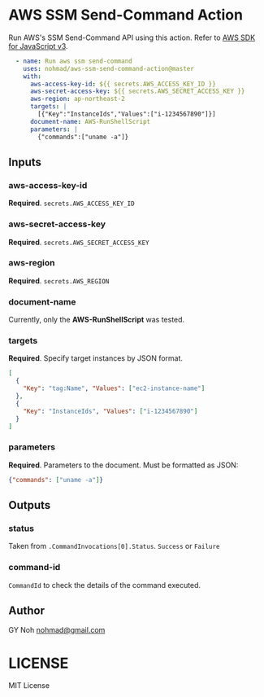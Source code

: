 # AWS SSM Send-Command Action

Run AWS's SSM Send-Command API using this action. Refer to [AWS SDK for JavaScript v3](https://docs.aws.amazon.com/AWSJavaScriptSDK/v3/latest/clients/client-ssm/interfaces/sendcommandcommandinput.html).

```yml
  - name: Run aws ssm send-command
    uses: nohmad/aws-ssm-send-command-action@master
    with:
      aws-access-key-id: ${{ secrets.AWS_ACCESS_KEY_ID }}
      aws-secret-access-key: ${{ secrets.AWS_SECRET_ACCESS_KEY }}
      aws-region: ap-northeast-2
      targets: |
        [{"Key":"InstanceIds","Values":["i-1234567890"]}]
      document-name: AWS-RunShellScript
      parameters: |
        {"commands":["uname -a"]}
```

## Inputs

### aws-access-key-id

**Required**. `secrets.AWS_ACCESS_KEY_ID`

### aws-secret-access-key

**Required**. `secrets.AWS_SECRET_ACCESS_KEY`

### aws-region

**Required**. `secrets.AWS_REGION`

### document-name

Currently, only the **AWS-RunShellScript** was tested.

### targets

**Required**. Specify target instances by JSON format.
```json
[
  {
    "Key": "tag:Name", "Values": ["ec2-instance-name"]
  },
  {
    "Key": "InstanceIds", "Values": ["i-1234567890"]
  }
]
```

### parameters

**Required**. Parameters to the document. Must be formatted as JSON:
```json
{"commands": ["uname -a"]}
```

## Outputs

### status

Taken from `.CommandInvocations[0].Status`.  `Success` or `Failure`

### command-id

`CommandId` to check the details of the command executed.

## Author

GY Noh <nohmad@gmail.com>

# LICENSE

MIT License
